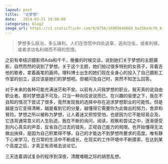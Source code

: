 ```yaml
---
layout: post
title:  "论梦想"
date:   2014-03-21 19:00:00
categories: blog2
image_url: https://c1.staticflickr.com/9/8756/16905648668_ba356edcf6_b.jpg
---
```


>梦想多么妖冶，多么锋利，人们在惊慌中四处逃窜，逃向功名，或者利禄，或者求功名利禄而不得的怨恨。

之前有幸结识摄影师Ada和千千，晚餐的时候交谈，说到她们关于梦想的主题摄影，自然而然的说到了梦想。关于这个主题，她们拍过很多特别的女孩子，背着吉他的歌者，拿着画笔的画师。理科博士出生的她们现在全身心的投入了自己摄影工作室的创立，这应该是她们的梦想吧。但被问及自己时，突然不知怎么回答。

对于未来的各种可能充满迷茫和不安。以前有人问我梦想的职业，我天真的说自由职业者。那时梦想遥不可及，只当一种向往说说而已。在兴趣的驱使之下，我在不自知的情况下尝试了很多，竟然发现我的选择中存在追求梦想职业的可能性。但是越是当它变得清晰，越是看到它的分量，越懂得它需要你为此做出的努力，舍弃和冒险。梦想之所以被称为梦想，让人着迷又担惊受怕，也是因为它不能轻易企及，它违背通常意义的人生轨迹。我在不断的询问，阅读，观察和尝试之中，逐渐感受到内心真实的声音，反省自己过去的错失，正视自己能力的局限。也开始懂得无法做出抉择，是因为自己积累得不够，自己的才能达不到梦想所要求的高度。唯有静下心来学习，在日常的生活中不断成长，在现实的工作环境中不断摸索，在达到某个高度之后，才真正有资格去谈论它。

三天连着调试复杂的程序到深夜，清醒难眠之际的胡思乱想。